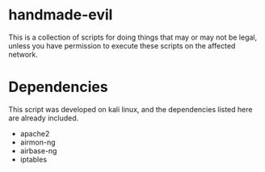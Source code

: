 # handmade-evil

This is a collection of scripts for doing things that may or may not be legal, unless you have permission to execute these scripts on the affected network.

# Dependencies
This script was developed on kali linux, and the dependencies listed here are already included.
* apache2
* airmon-ng
* airbase-ng
* iptables
